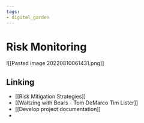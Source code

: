 ```yaml
---
tags: 
- digital_garden
---
```

# Risk Monitoring
![[Pasted image 20220810061431.png]]

## Linking
+ [[Risk Mitigation Strategies]]
+ [[Waltzing with Bears - Tom DeMarco Tim Lister]]
+ [[Develop project documentation]]
+ 